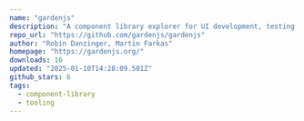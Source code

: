 ```yaml
---
name: "gardenjs"
description: "A component library explorer for UI development, testing and documentation."
repo_url: "https://github.com/gardenjs/gardenjs"
author: "Robin Danzinger, Martin Farkas"
homepage: "https://gardenjs.org/"
downloads: 16
updated: "2025-01-10T14:28:09.501Z"
github_stars: 6
tags: 
  - component-library
  - tooling
---
```


